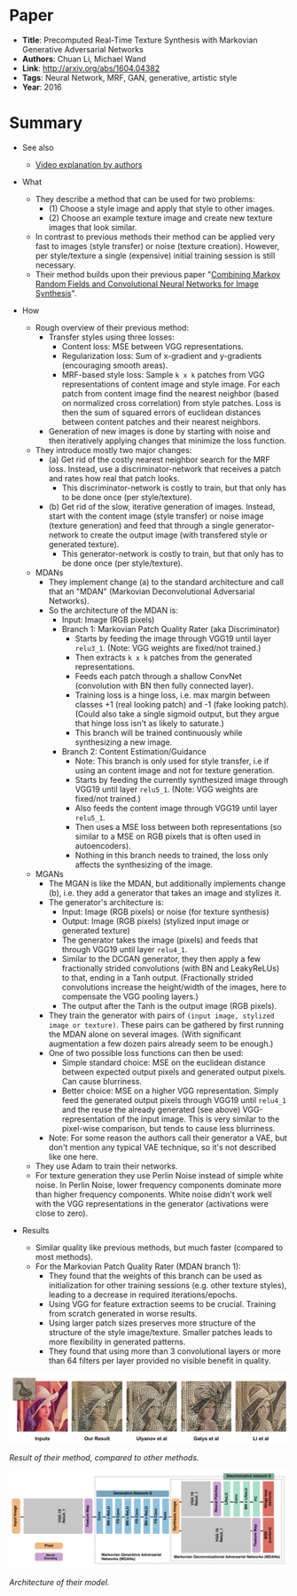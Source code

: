 # Paper

* **Title**: Precomputed Real-Time Texture Synthesis with Markovian Generative Adversarial Networks
* **Authors**: Chuan Li, Michael Wand
* **Link**: http://arxiv.org/abs/1604.04382
* **Tags**: Neural Network, MRF, GAN, generative, artistic style
* **Year**: 2016

# Summary

* See also
  * [Video explanation by authors](https://www.youtube.com/watch?v=PRD8LpPvdHI)

* What
  * They describe a method that can be used for two problems:
    * (1) Choose a style image and apply that style to other images.
    * (2) Choose an example texture image and create new texture images that look similar.
  * In contrast to previous methods their method can be applied very fast to images (style transfer) or noise (texture creation). However, per style/texture a single (expensive) initial training session is still necessary.
  * Their method builds upon their previous paper "[Combining Markov Random Fields and Convolutional Neural Networks for Image Synthesis](Combining_MRFs_and_CNNs_for_Image_Synthesis.md)".

* How
  * Rough overview of their previous method:
    * Transfer styles using three losses:
      * Content loss: MSE between VGG representations.
      * Regularization loss: Sum of x-gradient and y-gradients (encouraging smooth areas).
      * MRF-based style loss: Sample `k x k` patches from VGG representations of content image and style image. For each patch from content image find the nearest neighbor (based on normalized cross correlation) from style patches. Loss is then the sum of squared errors of euclidean distances between content patches and their nearest neighbors.
    * Generation of new images is done by starting with noise and then iteratively applying changes that minimize the loss function.
  * They introduce mostly two major changes:
    * (a) Get rid of the costly nearest neighbor search for the MRF loss. Instead, use a discriminator-network that receives a patch and rates how real that patch looks.
      * This discriminator-network is costly to train, but that only has to be done once (per style/texture).
    * (b) Get rid of the slow, iterative generation of images. Instead, start with the content image (style transfer) or noise image (texture generation) and feed that through a single generator-network to create the output image (with transfered style or generated texture).
      * This generator-network is costly to train, but that only has to be done once (per style/texture). 
  * MDANs
    * They implement change (a) to the standard architecture and call that an "MDAN" (Markovian Deconvolutional Adversarial Networks).
    * So the architecture of the MDAN is:
      * Input: Image (RGB pixels)
      * Branch 1: Markovian Patch Quality Rater (aka Discriminator)
        * Starts by feeding the image through VGG19 until layer `relu3_1`. (Note: VGG weights are fixed/not trained.)
        * Then extracts `k x k` patches from the generated representations.
        * Feeds each patch through a shallow ConvNet (convolution with BN then fully connected layer).
        * Training loss is a hinge loss, i.e. max margin between classes +1 (real looking patch) and -1 (fake looking patch). (Could also take a single sigmoid output, but they argue that hinge loss isn't as likely to saturate.)
        * This branch will be trained continuously while synthesizing a new image.
      * Branch 2: Content Estimation/Guidance
        * Note: This branch is only used for style transfer, i.e if using an content image and not for texture generation.
        * Starts by feeding the currently synthesized image through VGG19 until layer `relu5_1`. (Note: VGG weights are fixed/not trained.)
        * Also feeds the content image through VGG19 until layer `relu5_1`.
        * Then uses a MSE loss between both representations (so similar to a MSE on RGB pixels that is often used in autoencoders).
        * Nothing in this branch needs to trained, the loss only affects the synthesizing of the image.
  * MGANs
    * The MGAN is like the MDAN, but additionally implements change (b), i.e. they add a generator that takes an image and stylizes it.
    * The generator's architecture is:
      * Input: Image (RGB pixels) or noise (for texture synthesis)
      * Output: Image (RGB pixels) (stylized input image or generated texture)
      * The generator takes the image (pixels) and feeds that through VGG19 until layer `relu4_1`.
      * Similar to the DCGAN generator, they then apply a few fractionally strided convolutions (with BN and LeakyReLUs) to that, ending in a Tanh output. (Fractionally strided convolutions increase the height/width of the images, here to compensate the VGG pooling layers.)
      * The output after the Tanh is the output image (RGB pixels).
    * They train the generator with pairs of `(input image, stylized image or texture)`. These pairs can be gathered by first running the MDAN alone on several images. (With significant augmentation a few dozen pairs already seem to be enough.)
    * One of two possible loss functions can then be used:
      * Simple standard choice: MSE on the euclidean distance between expected output pixels and generated output pixels. Can cause blurriness.
      * Better choice: MSE on a higher VGG representation. Simply feed the generated output pixels through VGG19 until `relu4_1` and the reuse the already generated (see above) VGG-representation of the input image. This is very similar to the pixel-wise comparison, but tends to cause less blurriness.
    * Note: For some reason the authors call their generator a VAE, but don't mention any typical VAE technique, so it's not described like one here.
  * They use Adam to train their networks.
  * For texture generation they use Perlin Noise instead of simple white noise. In Perlin Noise, lower frequency components dominate more than higher frequency components. White noise didn't work well with the VGG representations in the generator (activations were close to zero).

* Results
  * Similar quality like previous methods, but much faster (compared to most methods).
  * For the Markovian Patch Quality Rater (MDAN branch 1):
    * They found that the weights of this branch can be used as initialization for other training sessions (e.g. other texture styles), leading to a decrease in required iterations/epochs.
    * Using VGG for feature extraction seems to be crucial. Training from scratch generated in worse results.
    * Using larger patch sizes preserves more structure of the structure of the style image/texture. Smaller patches leads to more flexibility in generated patterns.
    * They found that using more than 3 convolutional layers or more than 64 filters per layer provided no visible benefit in quality.


![Example](images/Markovian_GANs__example.png?raw=true "Example")

*Result of their method, compared to other methods.*


![Architecture](images/Markovian_GANs__architecture.png?raw=true "Architecture")

*Architecture of their model.*
